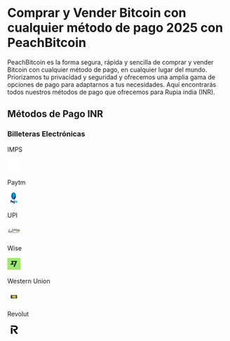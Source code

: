 <body class="payment-methods-page">

# Comprar y Vender Bitcoin con cualquier método de pago 2025 con PeachBitcoin

PeachBitcoin es la forma segura, rápida y sencilla de comprar y vender Bitcoin con cualquier método de pago, en cualquier lugar del mundo. Priorizamos tu privacidad y seguridad y ofrecemos una amplia gama de opciones de pago para adaptarnos a tus necesidades. Aquí encontrarás todos nuestros métodos de pago que ofrecemos para Rupia india (INR).

## Métodos de Pago INR

### Billeteras Electrónicas

<div class="payment-grid">
    <div class="payment-grid-item">
        <p>IMPS</p> 
        <img src="/img/faq/logoimg/blank.png" width="30px" height="27px" alt="Comprar bitcoin con IMPS, Vender bitcoin con IMPS">
    </div>
    <div class="payment-grid-item">
        <p>Paytm</p> 
        <img src="/img/faq/logoimg/paytm.png" width="30px" height="27px" alt="Comprar bitcoin con Paytm, Vender bitcoin con Paytm">
    </div>
    <div class="payment-grid-item">
        <p>UPI</p> 
        <img src="/img/faq/logoimg/upi.png" width="30px" height="27px" alt="Comprar bitcoin con UPI, Vender bitcoin con UPI">
    </div>
    <div class="payment-grid-item">
        <p>Wise</p> 
        <img src="/img/faq/logoimg/wise.png" width="30px" height="27px" alt="Comprar bitcoin con Wise, Vender bitcoin con Wise">
    </div>
    <div class="payment-grid-item">
        <p>Western Union</p> 
        <img src="/img/faq/logoimg/westernunion.png" width="30px" height="27px" alt="Comprar bitcoin con Western Union, Vender bitcoin con Western Union">
    </div>
        <div class="payment-grid-item">
        <p>Revolut</p> 
        <img src="/img/faq/logoimg/revolut.png" width="30px" height="27px" alt="Comprar bitcoin con Revolut, Vender bitcoin con Revolut">
    </div>
</div>

</body>
